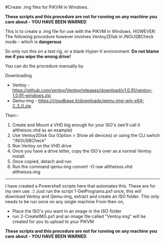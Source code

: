 #Create .img files for PiKVM in Windows.

**These scripts and this procedure are not for running on any machine you care about - YOU HAVE BEEN WARNED**

This is to create a .img file for use with the PiKVM in Windows.
HOWEVER: The following procedure however involves Ventoy2Disk in /NOUSBCheck mode - which is  **dangerous** 

So only run this on a test rig, or a blank Hyper-V environment. 
**Do not blame me if you wipe the wrong drive!**

You can do the procedure manually by

Downloading
 * Ventoy - https://github.com/ventoy/Ventoy/releases/download/v1.0.91/ventoy-1.0.91-windows.zip
 * Qemu-img - https://cloudbase.it/downloads/qemu-img-win-x64-2_3_0.zip

Then:-

1) Create and Mount a VHD big enough for your ISO's (we'll call it alltheisos.vhd as an example)
2) Use Ventoy2Disk  Gui (Option >  Show all devices) or using the CLI switch "/NOUSBCheck"
3) Run Ventoy on the VHD drive
4) Once you have a drive letter, copy the ISO's over as a normal Ventoy install.
5) Once copied, detach and run 
6) Run the command qemu-img convert -O raw alltheisos.vhd alltheisos.img

----

I have created a Powershell scripts here that automates this. These are for my own use. :)
 Just run the script 1-GetPrograms.ps1 once, this will download Ventoy and Qemu-img, extract and create an ISO folder. This only needs to be run once on any single machine
 From then on, 
  * Place the ISO's you want in an image in the ISO folder
  * run 2-CreateIMG.ps1 and an image file called "Ventoy.img" will be created for you to upload to your PiKVM
 

**These scripts and this procedure are not for running on any machine you care about - YOU HAVE BEEN WARNED**